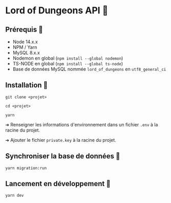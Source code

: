 # Lord of Dungeons API 🦖

## Prérequis 🔧

- Node 14.x.x
- NPM / Yarn
- MySQL 8.x.x
- Nodemon en global (`npm install --global nodemon`)
- TS-NODE en global (`npm install --global ts-node`)
- Base de données MySQL nommée `lord_of_dungeons` en `utf8_general_ci`

## Installation 🔄

```
git clone <projet>
```

```
cd <projet>
```

```
yarn
```

➔ Renseigner les informations d'environnement dans un fichier `.env` à la racine du projet.

➔ Ajouter le fichier `private.key` à la racine du projet.

## Synchroniser la base de données 💾

```
yarn migration:run
```

## Lancement en développement 🚀

```
yarn dev
```
